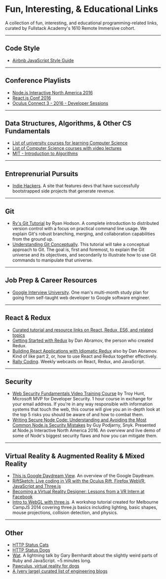 # Fun, Interesting, & Educational Links

A collection of fun, interesting, and educational programming-related links, curated by Fullstack Academy's 1610 Remote Immersive cohort.

---

## Code Style

* [Airbnb JavaScript Style Guide](http://airbnb.io/javascript/)

---

## Conference Playlists

* [Node.js Interactive North America 2016](https://www.youtube.com/playlist?list=PLfMzBWSH11xYaaHMalNKqcEurBH8LstB8)
* [React.js Conf 2016](https://www.youtube.com/playlist?list=PLb0IAmt7-GS0M8Q95RIc2lOM6nc77q1IY)
* [Oculus Connect 3 - 2016 - Developer Sessions](https://www.youtube.com/playlist?list=PLL2xVXGs1SP7RjXUBwur43flR7tRcbYLD)

---

## Data Structures, Algorithms, & Other CS Fundamentals

* [List of university courses for learning Computer Science](https://github.com/prakhar1989/awesome-courses)
* [List of Computer Science courses with video lectures](https://github.com/Developer-Y/cs-video-courses)
* [MIT - Introduction to Algorithms](https://ocw.mit.edu/courses/electrical-engineering-and-computer-science/6-006-introduction-to-algorithms-fall-2011/lecture-videos/)

---

## Entreprenurial Pursuits

* [Indie Hackers](https://www.indiehackers.com/businesses). A site that features devs that have successfully bootstrapped side projects that generate revenue.

---

## Git

* [Ry's Git Tutorial](http://www.e-booksdirectory.com/details.php?ebook=10319) by Ryan Hodson. A complete introduction to distributed version control with a focus on practical command line usage. We explain Git's robust branching, merging, and collaboration capabilities from the ground up.
* [Understanding Git Conceptually](https://www.sbf5.com/~cduan/technical/git/). This tutorial will take a conceptual approach to Git. The goal is, first and foremost, to explain the Git universe and its objectives, and secondarily to illustrate how to use Git commands to manipulate that universe.

---

## Job Prep & Career Resources

* [Google Interview University](https://github.com/jwasham/google-interview-university). One man's multi-month study plan for going from self-taught web developer to Google software engineer.

---

## React & Redux

* [Curated tutorial and resource links on React, Redux, ES6, and related topics](https://github.com/markerikson/react-redux-links)
* [Getting Started with Redux](https://egghead.io/courses/getting-started-with-redux) by Dan Abramov, the person who created Redux.
* [Building React Applications with Idiomatic Redux](https://egghead.io/courses/building-react-applications-with-idiomatic-redux) also by Dan Abramov. Kind of like part 2, or, how to use React and Redux together effectively.
* [Rally Coding](http://rallycoding.com/). Weekly webcasts on React, Redux, and JavaScript.

---

## Security

* [Web Security Fundamentals Video Training Course](https://info.varonis.com/web-security-fundamentals) by Troy Hunt, Microsoft MVP for Developer Security. 1 hour course in exchange for your email address. If you're in any way responsible with information systems that touch the web, this course will give you an in-depth look at the top 5 risks you should be aware of and how to combat them.
* [Writing Secure Node Code: Understanding and Avoiding the Most Common Node.js Security Mistakes](https://youtu.be/QSMbk2nLTBk?list=PLfMzBWSH11xYaaHMalNKqcEurBH8LstB8) by Guy Podjarny, Snyk. Presented at Node.js Interactive North America 2016. An overview and live demo of some of Node's biggest security flaws and how you can mitigate them.

---

## Virtual Reality & Augmented Reality & Mixed Reality

* [This is Google Daydream View](https://www.youtube.com/watch?v=AX9ZQqqoMzo&feature=youtu.be). An overview of the Google Daydream.
* [RiftSketch: Live coding in VR with the Oculus Rift, Firefox WebVR, JavaScript and Three.js](https://www.youtube.com/watch?v=db-7J5OaSag)
* [Becoming a Virtual Reality Designer: Lessons from a VR Intern at Facebook](https://medium.com/facebook-design/becoming-a-virtual-reality-designer-9dcf6ddea4c3#.y3387lodt)
* [Intro to WebGL with three.js](https://github.com/alexmackey/IntroToWebGLWithThreeJS). A workshop tutorial created for Melbourne CampJS 2014 covering three.js basics including lighting, basic shapes, mouse projections, collision detection, and physics.

---

## Other

* [HTTP Status Cats](https://http.cat/)
* [HTTP Status Dogs](https://httpstatusdogs.com/)
* [Wat](https://www.destroyallsoftware.com/talks/wat). A lightning talk by Gary Bernhardt about the slightly weird parts of Ruby and JavaScript. ~5 minutes long.
* [Pawculus, virtual reality for dogs](https://vimeo.com/123728069)
* [A (very large) curated list of engineering blogs](https://github.com/kilimchoi/engineering-blogs)
